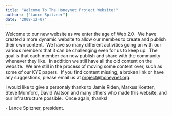 ```yaml
---
title: "Welcome To The Honeynet Project Website!"
authors: ["Lance Spitzner"]
date: "2008-12-07"
---
```


Welcome to our new website as we enter the age of Web 2.0.  We have created a more dynamic website to allow our membes to create and publish their own content.  We have so many different activities going on with our various members that it can be challenging even for us to keep up.  The goal is that each member can now publish and share with the community whenever they like.  In addition we still have all the old content on the website.  We are still in the process of moving some content over, such as some of our KYE papers.  If you find content missing, a broken link or have any suggestions, please email us at project@honeynet.org.

  

I would like to give a personaly thanks to Jamie Riden, Markus Koetter, Steve Mumford, David Watson and many others who made this website, and our infrastructure possible.  Once again, thanks!

  

\- Lance Spitzner, president.
